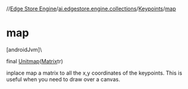 //[Edge Store Engine](../../../index.md)/[ai.edgestore.engine.collections](../index.md)/[Keypoints](index.md)/[map](map.md)

# map

[androidJvm]\

final [Unit](https://kotlinlang.org/api/latest/jvm/stdlib/kotlin/-unit/index.html)[map](map.md)([Matrix](https://developer.android.com/reference/kotlin/android/graphics/Matrix.html)tr)

inplace map a matrix to all the x,y coordinates of the keypoints. This is useful when you need to draw over a canvas.
